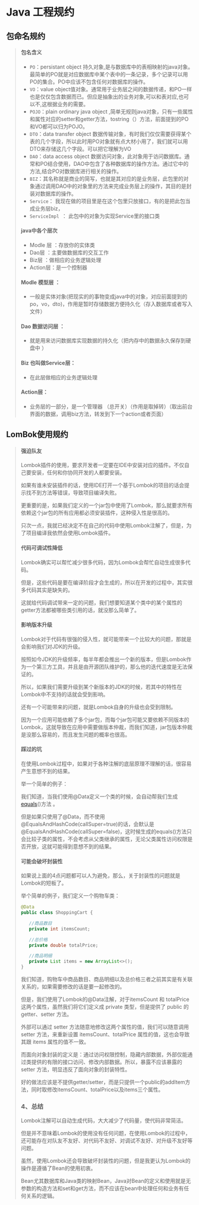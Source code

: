# Java 工程规约

## 包命名规约

>#### 包名含义
>
>* `PO`：persistant object 持久对象,是与数据库中的表相映射的java对象。最简单的PO就是对应数据库中某个表中的一条记录，多个记录可以用PO的集合。PO中应该不包含任何对数据库的操作。
>* `VO`：value object值对象。通常用于业务层之间的数据传递，和PO一样也是仅仅包含数据而已。但应是抽象出的业务对象,可以和表对应,也可以不,这根据业务的需要。
>* `POJO`：plain ordinary java object ,简单无规则java对象，只有一些属性和属性对应的setter和getter方法，tostring（）方法，前面提到的PO和VO都可以归为POJO。
>* `DTO`：data transfer object 数据传输对象，有时我们仅仅需要获得某个表的几个字段，所以此时用PO对象就有点大材小用了，我们就可以用DTO来存储这几个字段。可以把它理解为VO
>* `DAO`：data access object 数据访问对象，此对象用于访问数据库。通常和PO结合使用，DAO中包含了各种数据库的操作方法。通过它中的方法,结合PO对数据库进行相关的操作。
>* `BIZ`：其名称就是商业的简写，也就是其对应的是业务层，此包里的对象通过调用DAO中的对象里的方法来完成业务层上的操作，其目的是封装对数据库的操作。
>* `Service`： 我现在做的项目里是在这个包里只放接口，有的是把此包当成业务层biz，
>* `ServiceImpl `： 此包中的对象为实现Service里的接口类
>
>#### java中各个层次
>
>* Modle 层 ：存放你的实体类
>* Dao层 ：主要做数据库的交互工作
>* Biz层 ：做相应的业务逻辑处理
>* Action层：是一个控制器
>
>#### Modle 模型层 ：
>
>* 一般是实体对象(把现实的的事物变成java中的对象，对应前面提到的po，vo，dto)，作用是暂时存储数据方便持久化（存入数据库或者写入文件）
>
>#### Dao 数据访问层 ： 
>
>* 就是用来访问数据库实现数据的持久化（把内存中的数据永久保存到硬盘中 ）
>
>#### Biz 也叫做Service层：
>
>* 在此层做相应的业务逻辑处理
>
>#### Action层：
>
>* 业务层的一部分，是一个管理器 （总开关）（作用是取掉转）（取出前台界面的数据，调用biz方法，转发到下一个action或者页面）
>
>

## LomBok使用规约

>#### 强迫队友
>
>Lombok插件的使用，要求开发者一定要在IDE中安装对应的插件。不仅自己要安装，任何和你协同开发的人都要安装。
>
>如果有谁未安装插件的话，使用IDE打开一个基于Lombok的项目的话会提示找不到方法等错误，导致项目编译失败。
>
>更重要的是，如果我们定义的一个jar包中使用了Lombok，那么就要求所有依赖这个jar包的所有应用都必须安装插件，这种侵入性是很高的。
>
>只次一点，我就已经决定不在自己的代码中使用Lombok注解了，但是，为了项目编译我依然会使用Lombok插件。
>
>#### 代码可调试性降低
>
>Lombok确实可以帮忙减少很多代码，因为Lombok会帮忙自动生成很多代码。
>
>但是，这些代码是要在编译阶段才会生成的，所以在开发的过程中，其实很多代码其实是缺失的。
>
>这就给代码调试带来一定的问题，我们想要知道某个类中的某个属性的getter方法都被哪些类引用的话，就没那么简单了。
>
>#### 影响版本升级
>
>Lombok对于代码有很强的侵入性，就可能带来一个比较大的问题，那就是会影响我们对JDK的升级。
>
>按照如今JDK的升级频率，每半年都会推出一个新的版本，但是Lombok作为一个第三方工具，并且是由开源团队维护的，那么他的迭代速度是无法保证的。
>
>所以，如果我们需要升级到某个新版本的JDK的时候，若其中的特性在Lombok中不支持的话就会受到影响。
>
>还有一个可能带来的问题，就是Lombok自身的升级也会受到限制。
>
>因为一个应用可能依赖了多个jar包，而每个jar包可能又要依赖不同版本的Lombok，这就导致在应用中需要做版本仲裁，而我们知道，jar包版本仲裁是没那么容易的，而且发生问题的概率也很高。
>
>#### 踩过的坑
>
>在使用Lombok过程中，如果对于各种注解的底层原理不理解的话，很容易产生意想不到的结果。
>
>举一个简单的例子：
>
>我们知道，当我们使用@Data定义一个类的时候，会自动帮我们生成[equals](https://so.csdn.net/so/search?q=equals&spm=1001.2101.3001.7020)()方法 。
>
>但是如果只使用了@Data，而不使用@EqualsAndHashCode(callSuper=true)的话，会默认是@EqualsAndHashCode(callSuper=false)，这时候生成的equals()方法只会比较子类的属性，不会考虑从父类继承的属性，无论父类属性访问权限是否开放，这就可能得到意想不到的结果。
>
>#### 可能会破坏封装性
>
>如果说上面的4点问题都可以人为避免，那么，关于封装性的问题就是Lombok的短板了。
>
>举个简单的例子，我们定义一个购物车类：
>
>```java
>@Data
>public class ShoppingCart { 
>
>    //商品数目
>    private int itemsCount; 
>
>    //总价格
>    private double totalPrice; 
>
>    //商品明细
>    private List items = new ArrayList<>();
>}
>```
>
>我们知道，购物车中商品数目、商品明细以及总价格三者之前其实是有关联关系的，如果需要修改的话是要一起修改的。
>
>但是，我们使用了Lombok的@Data注解，对于itemsCount 和 totalPrice这两个属性，虽然我们将它们定义成 private 类型，但是提供了 public 的 getter、setter 方法。
>
>外部可以通过 setter 方法随意地修改这两个属性的值，我们可以随意调用 setter 方法，来重新设置 itemsCount、totalPrice 属性的值，这也会导致其跟 items 属性的值不一致。
>
>而面向对象封装的定义是：通过访问权限控制，隐藏内部数据，外部仅能通过类提供的有限的接口访问、修改内部数据。所以，暴露不应该暴露的 setter 方法，明显违反了面向对象的封装特性。
>
>好的做法应该是不提供getter/setter，而是只提供一个public的addItem方法，同时取修改itemsCount、totalPrice以及items三个属性。
>
>### 4、总结
>
>Lombok注解可以自动生成代码，大大减少了代码量，使代码非常简洁。
>
>但是并不意味着Lombok的使用没有任何问题，在使用Lombok的过程中，还可能存在对队友不友好、对代码不友好、对调试不友好、对升级不友好等问题。
>
>虽然，使用Lombok还会导致破坏封装性的问题，但是我更认为Lombok的操作是遵循了Bean的使用初衷。
>
>Bean尤其数据库和Java类的映射Bean，Java对Bean的定义和使用就是无参数的构造方法和set和get方法，而不应该在bean中处理任何和业务有任何关系的逻辑。